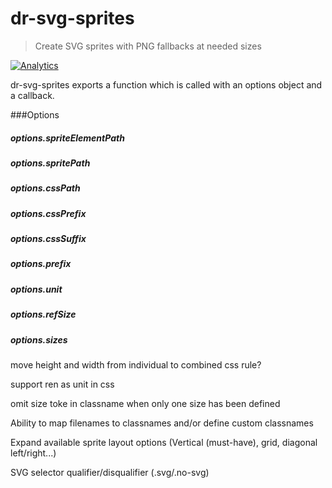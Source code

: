 # dr-svg-sprites

> Create SVG sprites with PNG fallbacks at needed sizes

[![Analytics](https://ga-beacon.appspot.com/UA-8318361-2/drdk/dr-svg-sprites)](https://github.com/igrigorik/ga-beacon)

dr-svg-sprites exports a function which is called with an options object and a callback.

###Options

##### options.spriteElementPath

##### options.spritePath

##### options.cssPath

##### options.cssPrefix

##### options.cssSuffix

##### options.prefix

##### options.unit

##### options.refSize

##### options.sizes

move height and width from individual to combined css rule?

support ren as unit in css

omit size toke in classname when only one size has been defined

Ability to map filenames to classnames and/or define custom classnames

Expand available sprite layout options (Vertical (must-have), grid, diagonal left/right...)

SVG selector qualifier/disqualifier (.svg/.no-svg)
